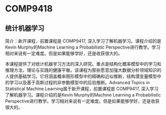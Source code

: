 # COMP9418

## 统计机器学习

简介：新开课程，前置课程是 COMP9417, 深入学习了解机器学习。课程介绍的是Kevin Murphy的Machine Learning a Probabilistic Perspective进行教学。学习相对来说有一定难度。但是如果能够学好，还是收获很大的。

本课程提供了对统计机器学习方法的深入研究。重点是结构化概率模型中的学习和推理方法，理论与实践的健康平衡。该课程为那些愿意加强大数据分析领域知识的人提供基础学习。它将涵盖概率图形模型中的精确和近似推断，结构潜变量模型中的学习以及基于高斯过程的非参数模型中的后验推断。Advanced Topics in Statistical Machine Learning属于新开课程，前置课程是 COMP9417, 深入学习了解机器学习。课程介绍的是Kevin Murphy的Machine Learning a Probabilistic Perspective进行教学。学习相对来说有一定难度。但是如果能够学好，还是收获很大的。
